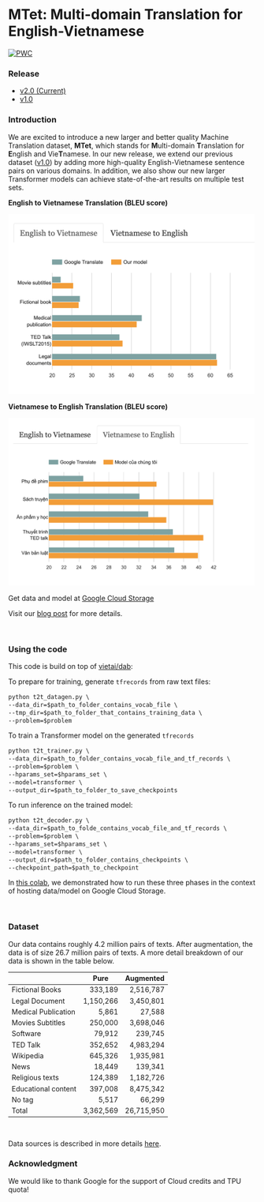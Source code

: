 # MTet: Multi-domain Translation for English-Vietnamese


[![PWC](https://img.shields.io/endpoint.svg?url=https://paperswithcode.com/badge/better-translation-for-vietnamese/machine-translation-on-iwslt2015-english-1)](https://paperswithcode.com/sota/machine-translation-on-iwslt2015-english-1?p=better-translation-for-vietnamese)

### Release
- [v2.0 (Current)](https://github.com/vietai/SAT)
- [v1.0](https://github.com/vietai/SAT/releases/tag/v1.0)

### Introduction

We are excited to introduce a new larger and better quality Machine Translation dataset, **MTet**, which stands for **M**ulti-domain **T**ranslation for **E**nglish and Vie**T**namese. In our new release, we extend our previous dataset ([v1.0](https://github.com/vietai/SAT/releases/tag/v1.0)) by adding more high-quality English-Vietnamese sentence pairs on various domains. In addition, we also show our new larger Transformer models can achieve state-of-the-art results on multiple test sets.

**English to Vietnamese Translation (BLEU score)**

<img src="envi.png" alt="drawing" width="500"/>

**Vietnamese to English Translation (BLEU score)**

<img src="vien.png" alt="drawing" width="500"/>

Get data and model at [Google Cloud Storage](https://console.cloud.google.com/storage/browser/vietai_public/best_vi_translation)

Visit our [blog post](https://blog.vietai.org/sat/) for more details.

<br>

### Using the code
This code is build on top of [vietai/dab](https://github.com/vietai/dab):

To prepare for training, generate `tfrecords` from raw text files:

<prev>

    python t2t_datagen.py \
    --data_dir=$path_to_folder_contains_vocab_file \
    --tmp_dir=$path_to_folder_that_contains_training_data \
    --problem=$problem
</prev>

To train a Transformer model on the generated `tfrecords`

<prev>

    python t2t_trainer.py \
    --data_dir=$path_to_folder_contains_vocab_file_and_tf_records \
    --problem=$problem \
    --hparams_set=$hparams_set \
    --model=transformer \
    --output_dir=$path_to_folder_to_save_checkpoints
</prev>

To run inference on the trained model:

<prev>

    python t2t_decoder.py \
    --data_dir=$path_to_folde_contains_vocab_file_and_tf_records \
    --problem=$problem \
    --hparams_set=$hparams_set \
    --model=transformer \
    --output_dir=$path_to_folder_contains_checkpoints \
    --checkpoint_path=$path_to_checkpoint
</prev>

In [this colab](https://colab.research.google.com/drive/1iYjm2E_iMb5qHfrdR5iQF_jq-BwC-DFM?usp=sharing), we demonstrated how to run these three phases in the context of hosting data/model on Google Cloud Storage.

<br>

### Dataset

Our data contains roughly 4.2 million pairs of texts. After augmentation, the data is of size 26.7 million pairs of texts. A more detail breakdown of our data is shown in the table below.

<table align="center">
<thead>
<tr>
<th></th>
<th>Pure</th>
<th>Augmented</th>
</tr>
</thead>

<tbody>
<tr>
<td>Fictional Books</td>
<td style="text-align:right;">333,189</td>
<td style="text-align:right;">2,516,787</td>
</tr>

<tr>
<td>Legal Document</td>
<td style="text-align:right;">1,150,266</td>
<td style="text-align:right;">3,450,801</td>
</tr>

<tr>
<td>Medical Publication</td>
<td style="text-align:right;">5,861</td>
<td style="text-align:right;">27,588</td>
</tr>

<tr>
<td>Movies Subtitles</td>
<td style="text-align:right;">250,000</td>
<td style="text-align:right;">3,698,046</td>
</tr>

<tr>
<td>Software</td>
<td style="text-align:right;">79,912</td>
<td style="text-align:right;">239,745</td>
</tr>

<tr>
<td>TED Talk</td>
<td style="text-align:right;">352,652</td>
<td style="text-align:right;">4,983,294</td>
</tr>

<tr>
<td>Wikipedia</td>
<td style="text-align:right;">645,326</td>
<td style="text-align:right;">1,935,981</td>
</tr>

<tr>
<td>News</td>
<td style="text-align:right;">18,449</td>
<td style="text-align:right;">139,341</td>
</tr>

<tr>
<td>Religious texts</td>
<td style="text-align:right;">124,389</td>
<td style="text-align:right;">1,182,726</td>
</tr>


<tr>
<td>Educational content</td>
<td style="text-align:right;">397,008</td>
<td style="text-align:right;">8,475,342</td>
</tr>


<tr>
<td>No tag</td>
<td style="text-align:right;">5,517</td>
<td style="text-align:right;">66,299</td>
</tr>

<tr>
<td>Total</td>
<td style="text-align:right;">3,362,569</td>
<td style="text-align:right;">26,715,950</td>
</tr>


</table>

</br>

Data sources is described in more details [here](https://github.com/vietai/SAT/blob/main/scrape_sources.txt).

### Acknowledgment
We would like to thank Google for the support of Cloud credits and TPU quota!
